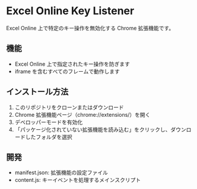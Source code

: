 # Excel Online Key Listener

Excel Online 上で特定のキー操作を無効化する Chrome 拡張機能です。

## 機能

- Excel Online 上で指定されたキー操作を防ぎます
- iframe を含むすべてのフレームで動作します

## インストール方法

1. このリポジトリをクローンまたはダウンロード
2. Chrome 拡張機能ページ（chrome://extensions/）を開く
3. デベロッパーモードを有効化
4. 「パッケージ化されていない拡張機能を読み込む」をクリックし、ダウンロードしたフォルダを選択

## 開発

- manifest.json: 拡張機能の設定ファイル
- content.js: キーイベントを処理するメインスクリプト
